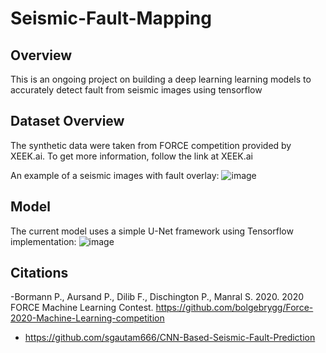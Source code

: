 # Seismic-Fault-Mapping

## Overview
This is an ongoing project on building a deep learning learning models to accurately detect fault from seismic images using tensorflow

## Dataset Overview
The synthetic data were taken from FORCE competition provided by XEEK.ai. To get more information, follow the link at XEEK.ai

An example of a seismic images with fault overlay: 
![image](https://user-images.githubusercontent.com/65140778/134768819-fe20f53f-c7d3-4341-8bd9-5e9075559ec4.png)


## Model
The current model uses a simple U-Net framework using Tensorflow implementation: 
![image](https://user-images.githubusercontent.com/65140778/134768865-8578b458-5738-4bd9-82a5-f68786dc4042.png)


## Citations
  -Bormann P., Aursand P., Dilib F., Dischington P., Manral S. 2020. 2020 FORCE Machine Learning Contest. https://github.com/bolgebrygg/Force-2020-Machine-Learning-competition

  - https://github.com/sgautam666/CNN-Based-Seismic-Fault-Prediction
